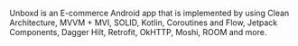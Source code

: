 Unboxd is an E-commerce Android app that is implemented by using Clean Architecture, MVVM + MVI, SOLID, Kotlin, Coroutines and Flow, Jetpack Components, Dagger Hilt, Retrofit, OkHTTP, Moshi, ROOM and more.
